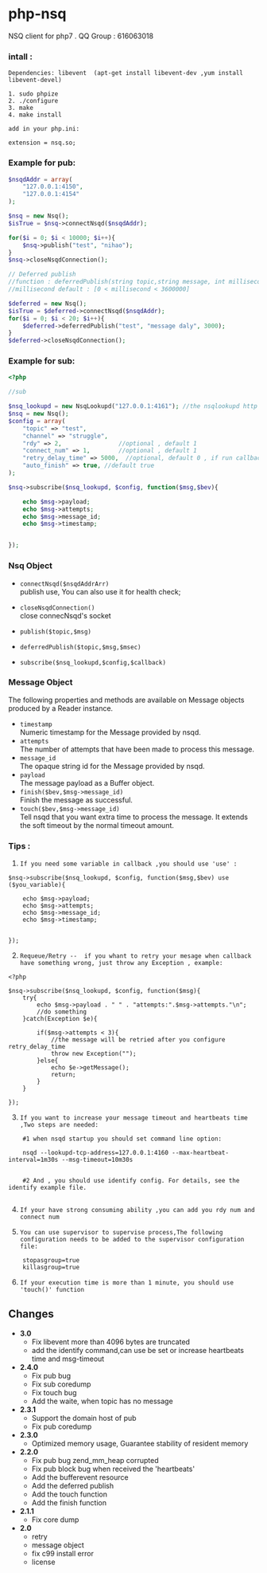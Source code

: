 # php-nsq

NSQ  client for php7 .  QQ Group : 616063018<br/>


### intall :

    Dependencies: libevent  (apt-get install libevent-dev ,yum install libevent-devel)

    1. sudo phpize
    2. ./configure 
    3. make  
    4. make install  

    add in your php.ini:

    extension = nsq.so;


### Example for pub:

```php
$nsqdAddr = array(
    "127.0.0.1:4150",
    "127.0.0.1:4154"
);

$nsq = new Nsq();
$isTrue = $nsq->connectNsqd($nsqdAddr);

for($i = 0; $i < 10000; $i++){
    $nsq->publish("test", "nihao");
}
$nsq->closeNsqdConnection();

// Deferred publish 
//function : deferredPublish(string topic,string message, int millisecond); 
//millisecond default : [0 < millisecond < 3600000]

$deferred = new Nsq();
$isTrue = $deferred->connectNsqd($nsqdAddr);
for($i = 0; $i < 20; $i++){
    $deferred->deferredPublish("test", "message daly", 3000); 
}
$deferred->closeNsqdConnection();

```

### Example for sub:
```php
<?php 

//sub

$nsq_lookupd = new NsqLookupd("127.0.0.1:4161"); //the nsqlookupd http addr
$nsq = new Nsq();
$config = array(
    "topic" => "test",
    "channel" => "struggle",
    "rdy" => 2,                //optional , default 1
    "connect_num" => 1,        //optional , default 1   
    "retry_delay_time" => 5000,  //optional, default 0 , if run callback failed, after 5000 msec, message will be retried
    "auto_finish" => true, //default true
);

$nsq->subscribe($nsq_lookupd, $config, function($msg,$bev){ 

    echo $msg->payload;
    echo $msg->attempts;
    echo $msg->message_id;
    echo $msg->timestamp;


});

```
### Nsq Object

* `connectNsqd($nsqdAddrArr)` <br/>
  publish use, You can also use it for health check;

* `closeNsqdConnection()` <br/>
  close connecNsqd's socket

* `publish($topic,$msg)` <br/>

* `deferredPublish($topic,$msg,$msec)` <br/>

* `subscribe($nsq_lookupd,$config,$callback)` <br/>

### Message Object

The following properties and methods are available on Message objects produced by a Reader
instance.

* `timestamp` <br/>
  Numeric timestamp for the Message provided by nsqd.
* `attempts` <br/>
  The number of attempts that have been made to process this message.
* `message_id` <br/>
  The opaque string id for the Message provided by nsqd.
* `payload` <br/>
  The message payload as a Buffer object.
* `finish($bev,$msg->message_id)` <br/>
  Finish the message as successful.
* `touch($bev,$msg->message_id)` <br/>
  Tell nsqd that you want extra time to process the message. It extends the
  soft timeout by the normal timeout amount.



### Tips :


1. `If you need some variable in callback ,you should use 'use' :` <br/>

```
$nsq->subscribe($nsq_lookupd, $config, function($msg,$bev) use ($you_variable){ 

    echo $msg->payload;
    echo $msg->attempts;
    echo $msg->message_id;
    echo $msg->timestamp;


});
```

2. `Requeue/Retry --  if you whant to retry your mesage when callback have something wrong, just throw any Exception , example:
` <br/>

```
<?php 

$nsq->subscribe($nsq_lookupd, $config, function($msg){ 
    try{
        echo $msg->payload . " " . "attempts:".$msg->attempts."\n";
        //do something
    }catch(Exception $e){

        if($msg->attempts < 3){
            //the message will be retried after you configure retry_delay_time 
            throw new Exception(""); 
        }else{
            echo $e->getMessage();
            return;
        }
    }

});
```

3. `If you want to increase your message timeout and heartbeats time ,Two steps are needed: ` <br/>
```
    #1 when nsqd startup you should set command line option:

    nsqd --lookupd-tcp-address=127.0.0.1:4160 --max-heartbeat-interval=1m30s --msg-timeout=10m30s


    #2 And , you should use identify config. For details, see the identify example file.
    

```

4. `If your have strong consuming ability ,you can add you rdy num and connect num` <br/>


5. `You can use supervisor to supervise process,The following configuration needs to be added to the supervisor configuration file: ` <br/>
```
    stopasgroup=true
    killasgroup=true
```

6. `If your execution time is more than 1 minute, you should use 'touch()' function ` <br/>
    

Changes
-------
* **3.0**
  * Fix libevent more than 4096 bytes are truncated
  * add the identify command,can use be set or increase heartbeats time and msg-timeout
* **2.4.0**
  * Fix pub bug
  * Fix sub coredump 
  * Fix touch bug
  * Add the waite,  when topic has no message
* **2.3.1**
  * Support the domain host of pub
  * Fix pub coredump 
* **2.3.0**
  * Optimized memory usage,  Guarantee stability of resident memory 
* **2.2.0**
  * Fix pub bug zend_mm_heap corrupted 
  * Fix pub block bug  when received the 'heartbeats' 
  * Add the bufferevent resource
  * Add the deferred publish
  * Add the touch function
  * Add the finish function
* **2.1.1**
  * Fix core dump
* **2.0**
  * retry
  * message object
  * fix c99 install error
  * license

